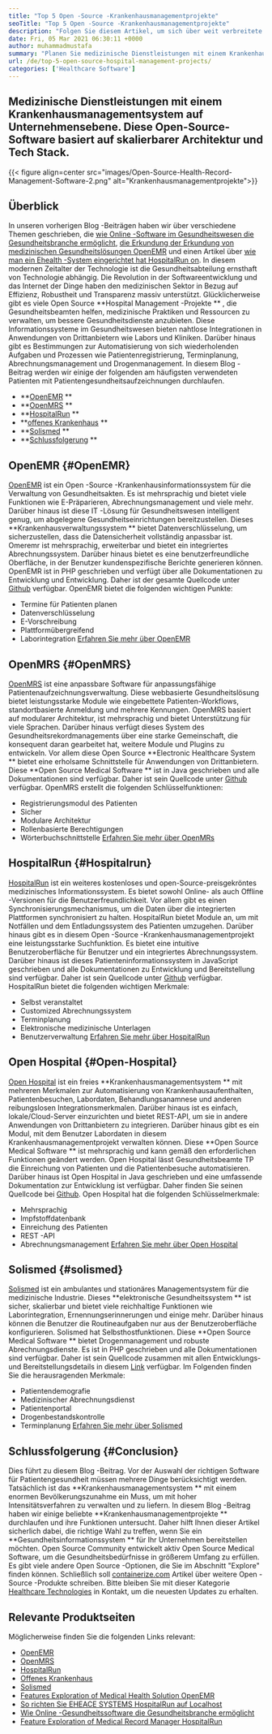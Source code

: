 ```yaml
---
title: "Top 5 Open -Source -Krankenhausmanagementprojekte" 
seoTitle: "Top 5 Open -Source -Krankenhausmanagementprojekte" 
description: "Folgen Sie diesem Artikel, um sich über weit verbreitete kostenlose Krankenhausmanagementprojekte zu informieren. Diese Lösungen bieten eine integrierte Plattform, um medizinische Praktiken zu organisieren." 
date: Fri, 05 Mar 2021 06:30:11 +0000
author: muhammadmustafa
summary: "Planen Sie medizinische Dienstleistungen mit einem Krankenhausmanagementsystem auf Unternehmensebene. Diese Open-Source-Software basiert auf skalierbarer Architektur und Tech Stack." 
url: /de/top-5-open-source-hospital-management-projects/
categories: ['Healthcare Software']
---
```


## Medizinische Dienstleistungen mit einem Krankenhausmanagementsystem auf Unternehmensebene. Diese Open-Source-Software basiert auf skalierbarer Architektur und Tech Stack.

{{< figure align=center src="images/Open-Source-Health-Record-Management-Software-2.png" alt="Krankenhausmanagementprojekte">}}


## Überblick
In unseren vorherigen Blog -Beiträgen haben wir über verschiedene Themen geschrieben, die [wie Online -Software im Gesundheitswesen die Gesundheitsbranche ermöglicht][1], [die Erkundung der Erkundung von medizinischen Gesundheitslösungen OpenEMR][2] und einen Artikel über [wie man ein Ehealth -System eingerichtet hat HospitalRun on][3]. In diesem modernen Zeitalter der Technologie ist die Gesundheitsabteilung ernsthaft von Technologie abhängig. Die Revolution in der Softwareentwicklung und das Internet der Dinge haben den medizinischen Sektor in Bezug auf Effizienz, Robustheit und Transparenz massiv unterstützt.
Glücklicherweise gibt es viele Open Source  **Hospital Management -Projekte ** , die Gesundheitsbeamten helfen, medizinische Praktiken und Ressourcen zu verwalten, um bessere Gesundheitsdienste anzubieten. Diese Informationssysteme im Gesundheitswesen bieten nahtlose Integrationen in Anwendungen von Drittanbietern wie Labors und Kliniken. Darüber hinaus gibt es Bestimmungen zur Automatisierung von sich wiederholenden Aufgaben und Prozessen wie Patientenregistrierung, Terminplanung, Abrechnungsmanagement und Drogenmanagement. In diesem Blog -Beitrag werden wir einige der folgenden am häufigsten verwendeten Patienten mit Patientengesundheitsaufzeichnungen durchlaufen.
  * **[OpenEMR][4] ** 
  * **[OpenMRS][5] ** 
  * **[HospitalRun][6] ** 
  * **[offenes Krankenhaus][7] ** 
  * **[Solismed][8] ** 
  * **[Schlussfolgerung][9] ** 

## OpenEMR   {#OpenEMR}
[OpenEMR][10] ist ein Open -Source -Krankenhausinformationssystem für die Verwaltung von Gesundheitsakten. Es ist mehrsprachig und bietet viele Funktionen wie E-Präparieren, Abrechnungsmanagement und viele mehr. Darüber hinaus ist diese IT -Lösung für Gesundheitswesen intelligent genug, um abgelegene Gesundheitseinrichtungen bereitzustellen. Dieses  **Krankenhausverwaltungssystem **  bietet Datenverschlüsselung, um sicherzustellen, dass die Datensicherheit vollständig anpassbar ist. Omeremr ist mehrsprachig, erweiterbar und bietet ein integriertes Abrechnungssystem. Darüber hinaus bietet es eine benutzerfreundliche Oberfläche, in der Benutzer kundenspezifische Berichte generieren können. OpenEMR ist in PHP geschrieben und verfügt über alle Dokumentationen zu Entwicklung und Entwicklung. Daher ist der gesamte Quellcode unter [Github][11] verfügbar.
OpenEMR bietet die folgenden wichtigen Punkte:
  * Termine für Patienten planen
  * Datenverschlüsselung
  * E-Vorschreibung
  * Plattformübergreifend
  * Laborintegration
[Erfahren Sie mehr über OpenEMR][12]

## OpenMRS   {#OpenMRS}
[OpenMRS][13] ist eine anpassbare Software für anpassungsfähige Patientenaufzeichnungsverwaltung. Diese webbasierte Gesundheitslösung bietet leistungsstarke Module wie eingebettete Patienten-Workflows, standortbasierte Anmeldung und mehrere Kennungen. OpenMRS basiert auf modularer Architektur, ist mehrsprachig und bietet Unterstützung für viele Sprachen. Darüber hinaus verfügt dieses System des Gesundheitsrekordmanagements über eine starke Gemeinschaft, die konsequent daran gearbeitet hat, weitere Module und Plugins zu entwickeln. Vor allem diese Open Source  **Electronic Healthcare System **  bietet eine erholsame Schnittstelle für Anwendungen von Drittanbietern. Diese  **Open Source Medical Software **  ist in Java geschrieben und alle Dokumentationen sind verfügbar. Daher ist sein Quellcode unter [Github][14] verfügbar.
OpenMRS erstellt die folgenden Schlüsselfunktionen:
  * Registrierungsmodul des Patienten
  * Sicher
  * Modulare Architektur
  * Rollenbasierte Berechtigungen
  * Wörterbuchschnittstelle
[Erfahren Sie mehr über OpenMRs][15]

## HospitalRun   {#Hospitalrun}
[HospitalRun][16] ist ein weiteres kostenloses und open-Source-preisgekröntes medizinisches Informationssystem. Es bietet sowohl Online- als auch Offline -Versionen für die Benutzerfreundlichkeit. Vor allem gibt es einen Synchronisierungsmechanismus, um die Daten über die integrierten Plattformen synchronisiert zu halten. HospitalRun bietet Module an, um mit Notfällen und dem Entladungssystem des Patienten umzugehen. Darüber hinaus gibt es in diesem Open -Source -Krankenhausmanagementprojekt eine leistungsstarke Suchfunktion. Es bietet eine intuitive Benutzeroberfläche für Benutzer und ein integriertes Abrechnungssystem. Darüber hinaus ist dieses Patienteninformationssystem in JavaScript geschrieben und alle Dokumentationen zu Entwicklung und Bereitstellung sind verfügbar. Daher ist sein Quellcode unter [Github][17] verfügbar.
HospitalRun bietet die folgenden wichtigen Merkmale:
  * Selbst veranstaltet
  * Customized Abrechnungssystem
  * Terminplanung
  * Elektronische medizinische Unterlagen
  * Benutzerverwaltung
[Erfahren Sie mehr über HospitalRun][18]

## Open Hospital   {#Open-Hospital}
[Open Hospital][19] ist ein freies  **Krankenhausmanagementsystem **  mit mehreren Merkmalen zur Automatisierung von Krankenhausaufenthalten, Patientenbesuchen, Labordaten, Behandlungsanamnese und anderen reibungslosen Integrationsmerkmalen. Darüber hinaus ist es einfach, lokale/Cloud-Server einzurichten und bietet REST-API, um sie in andere Anwendungen von Drittanbietern zu integrieren. Darüber hinaus gibt es ein Modul, mit dem Benutzer Labordaten in diesem Krankenhausmanagementprojekt verwalten können. Diese  **Open Source Medical Software **  ist mehrsprachig und kann gemäß den erforderlichen Funktionen geändert werden. Open Hospital lässt Gesundheitsbeamte TP die Einreichung von Patienten und die Patientenbesuche automatisieren. Darüber hinaus ist Open Hospital in Java geschrieben und eine umfassende Dokumentation zur Entwicklung ist verfügbar. Daher finden Sie seinen Quellcode bei [Github][20].
Open Hospital hat die folgenden Schlüsselmerkmale:
  * Mehrsprachig
  * Impfstoffdatenbank
  * Einreichung des Patienten
  * REST -API
  * Abrechnungsmanagement
[Erfahren Sie mehr über Open Hospital][21]

## Solismed   {#solismed}
[Solismed][22] ist ein ambulantes und stationäres Managementsystem für die medizinische Industrie. Dieses  **elektronische Gesundheitssystem **  ist sicher, skalierbar und bietet viele reichhaltige Funktionen wie Laborintegration, Ernennungserinnerungen und einige mehr. Darüber hinaus können die Benutzer die Routineaufgaben nur aus der Benutzeroberfläche konfigurieren. Solismed hat Selbsthostfunktionen. Diese  **Open Source Medical Software **  bietet Drogenmanagement und robuste Abrechnungsdienste. Es ist in PHP geschrieben und alle Dokumentationen sind verfügbar. Daher ist sein Quellcode zusammen mit allen Entwicklungs- und Bereitstellungsdetails in diesem [Link][23] verfügbar.
Im Folgenden finden Sie die herausragenden Merkmale:
  * Patientendemografie
  * Medizinischer Abrechnungsdienst
  * Patientenportal
  * Drogenbestandskontrolle
  * Terminplanung
[Erfahren Sie mehr über Solismed][24]

## Schlussfolgerung   {#Conclusion}
Dies führt zu diesem Blog -Beitrag. Vor der Auswahl der richtigen Software für Patientengesundheit müssen mehrere Dinge berücksichtigt werden. Tatsächlich ist das  **Krankenhausmanagementsystem **  mit einem enormen Bevölkerungszunahme ein Muss, um mit hoher Intensitätsverfahren zu verwalten und zu liefern. In diesem Blog -Beitrag haben wir einige beliebte  **Krankenhausmanagementprojekte **  durchlaufen und ihre Funktionen untersucht. Daher hilft Ihnen dieser Artikel sicherlich dabei, die richtige Wahl zu treffen, wenn Sie ein  **Gesundheitsinformationssystem **  für Ihr Unternehmen bereitstellen möchten. Open Source Community entwickelt aktiv Open Source Medical Software, um die Gesundheitsbedürfnisse in größerem Umfang zu erfüllen. Es gibt viele andere Open Source -Optionen, die Sie im Abschnitt "Explore" finden können.
Schließlich soll [containerize.com][25] Artikel über weitere Open -Source -Produkte schreiben. Bitte bleiben Sie mit dieser Kategorie [Healthcare Technologies][26] in Kontakt, um die neuesten Updates zu erhalten.

## Relevante Produktseiten
Möglicherweise finden Sie die folgenden Links relevant:
  * [OpenEMR][27]
  * [OpenMRS][28]
  * [HospitalRun][18]
  * [Offenes Krankenhaus][21]
  * [Solismed][24]
  * [Features Exploration of Medical Health Solution OpenEMR][2]
  * [So richten Sie EHEACE SYSTEMS HospitalRun auf Localhost][3]
  * [Wie Online -Gesundheitssoftware die Gesundheitsbranche ermöglicht][1]
  * [Feature Exploration of Medical Record Manager HospitalRun][29]

  
[1]: https://blog.containerize.com/2021/02/12/how-online-healthcare-software-empowers-healthcare-industry/
[2]: https://blog.containerize.com/healthcare-software/open-source-medical-software-openemr-features/
[3]: https://blog.containerize.com/healthcare-software/how-to-install-hospitalrun-hospital-management-system/
[4]: #OpenEMR
[5]: #OpenMRS
[6]: #Hospitalrun
[7]: #Open-Hospital
[8]: #Solismed
[9]: #Conclusion
[10]: https://products.containerize.com/healthcare-technologies/openemr/
[11]: https://github.com/OpenShot/openshot-qt
[12]: https://www.open-emr.org/
[13]: https://products.containerize.com/healthcare-technologies/openmrs/
[14]: https://github.com/openmrs/openmrs-core
[15]: https://products.containerize.com/healthcare-technologies/openmrs
[16]: https://products.containerize.com/healthcare-technologies/hospitalrun/
[17]: https://github.com/HospitalRun/hospitalrun
[18]: https://products.containerize.com/healthcare-technologies/hospitalrun
[19]: https://products.containerize.com/healthcare-technologies/open-hospital/
[20]: https://github.com/informatici/openhospital
[21]: https://products.containerize.com/healthcare-technologies/open-hospital
[22]: https://products.containerize.com/healthcare-technologies/solismed/
[23]: https://www.solismed.com/startup.html
[24]: https://products.containerize.com/healthcare-technologies/solismed
[25]: https://www.containerize.com/
[26]: https://products.containerize.com/healthcare-technologies/
[27]: https://products.containerize.com/health-care-technologies/openemr
[28]: https://products.containerize.com/health-care-technologies/openmrs
[29]: https://blog.containerize.com/healthcare-software/features-exploration-of-medical-record-manager-hospitalrun/
